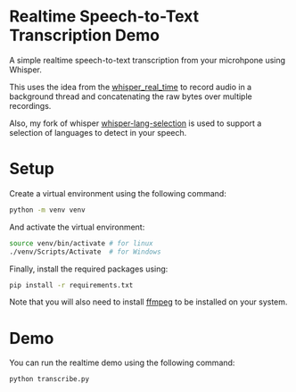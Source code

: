 # Realtime Speech-to-Text Transcription Demo
A simple realtime speech-to-text transcription from your microhpone using Whisper.

This uses the idea from the [whisper_real_time](https://github.com/studentofkyoto/whisper_real_time) to record audio in a background thread and concatenating the raw bytes over multiple recordings.

Also, my fork of whisper [whisper-lang-selection](https://github.com/kimaust/whisper-lang-selection) is used to support a selection of languages to detect in your speech.

# Setup
Create a virtual environment using the following command:
```bash
python -m venv venv
```

And activate the virtual environment:
```bash
source venv/bin/activate # for linux
./venv/Scripts/Activate  # for Windows
```

Finally, install the required packages using:

```bash
pip install -r requirements.txt
```

Note that you will also need to install [ffmpeg](https://ffmpeg.org) to be installed on your system.

# Demo
You can run the realtime demo using the following command:
```bash
python transcribe.py
```
